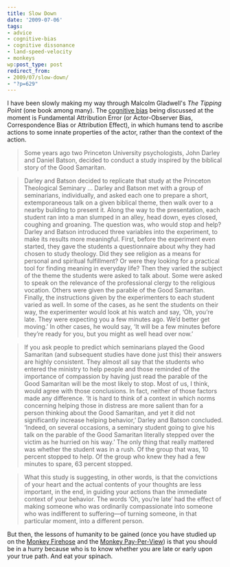 ```yaml
---
title: Slow Down
date: '2009-07-06'
tags:
- advice
- cognitive-bias
- cognitive dissonance
- land-speed-velocity
- monkeys
wp:post_type: post
redirect_from:
- 2009/07/slow-down/
- "?p=629"
---
```


I have been slowly making my way through Malcolm Gladwell's _The Tipping Point_ (one book among many). The [cognitive bias](http://en.wikipedia.org/wiki/List_of_cognitive_biases) being discussed at the moment is Fundamental Attribution Error (or Actor-Observer Bias, Correspondence Bias or Attribution Effect), in which humans tend to ascribe actions to some innate properties of the actor, rather than the context of the action.

> Some years ago two Princeton University psychologists, John Darley and Daniel Batson, decided to conduct a study inspired by the biblical story of the Good Samaritan.

>

> Darley and Batson decided to replicate that study at the Princeton Theological Seminary ... Darley and Batson met with a group of seminarians, individually, and asked each one to prepare a short, extemporaneous talk on a given biblical theme, then walk over to a nearby building to present it. Along the way to the presentation, each student ran into a man slumped in an alley, head down, eyes closed, coughing and groaning. The question was, who would stop and help? Darley and Batson introduced three variables into the experiment, to make its results more meaningful. First, before the experiment even started, they gave the students a questionnaire about why they had chosen to study theology. Did they see religion as a means for personal and spiritual fulfillment? Or were they looking for a practical tool for finding meaning in everyday life? Then they varied the subject of the theme the students were asked to talk about. Some were asked to speak on the relevance of the professional clergy to the religious vocation. Others were given the parable of the Good Samaritan. Finally, the instructions given by the experimenters to each student varied as well. In some of the cases, as he sent the students on their way, the experimenter would look at his watch and say, ‘Oh, you’re late. They were expecting you a few minutes ago. We’d better get moving.’ In other cases, he would say, ‘It will be a few minutes before they’re ready for you, but you might as well head over now.’

>

> If you ask people to predict which seminarians played the Good Samaritan (and subsequent studies have done just this) their answers are highly consistent. They almost all say that the students who entered the ministry to help people and those reminded of the importance of compassion by having just read the parable of the Good Samaritan will be the most likely to stop. Most of us, I think, would agree with those conclusions. In fact, neither of those factors made any difference. ‘It is hard to think of a context in which norms concerning helping those in distress are more salient than for a person thinking about the Good Samaritan, and yet it did not significantly increase helping behavior,’ Darley and Batson concluded. ‘Indeed, on several occasions, a seminary student going to give his talk on the parable of the Good Samaritan literally stepped over the victim as he hurried on his way.’ The only thing that really mattered was whether the student was in a rush. Of the group that was, 10 percent stopped to help. Of the group who knew they had a few minutes to spare, 63 percent stopped.

>

> What this study is suggesting, in other words, is that the convictions of your heart and the actual contents of your thoughts are less important, in the end, in guiding your actions than the immediate context of your behavior. The words ‘Oh, you’re late’ had the effect of making someone who was ordinarily compassionate into someone who was indifferent to suffering—of turning someone, in that particular moment, into a different person.

But then, the lessons of humanity to be gained (once you have studied up on the [Monkey Firehose](http://freekvermeulen.blogspot.com/2008/08/monkey-story-experiment-involved-5.html) and the [Monkey Pay-Per-View](http://monkeydaynews.blogspot.com/2005/01/monkey-pay-per-view-porn.html)) is that you should be in a hurry because who is to know whether you are late or early upon your true path. And eat your spinach.
